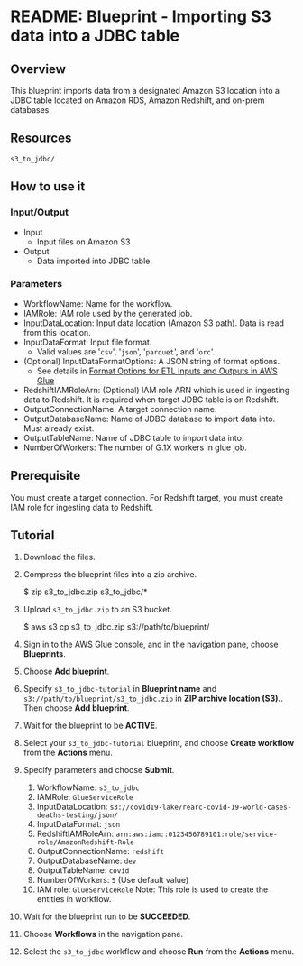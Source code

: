 # README: Blueprint - Importing S3 data into a JDBC table

## Overview

This blueprint imports data from a designated Amazon S3 location into a JDBC table located on Amazon RDS, Amazon Redshift, and on-prem databases.

## Resources

```
s3_to_jdbc/
```

## How to use it
### Input/Output

* Input
    * Input files on Amazon S3
* Output
    * Data imported into JDBC table.

### Parameters

* WorkflowName: Name for the workflow.
* IAMRole: IAM role used by the generated job.
* InputDataLocation: Input data location (Amazon S3 path). Data is read from this location.
* InputDataFormat: Input file format.
    * Valid values are '`csv`', '`json`', '`parquet`', and '`orc`'.
* (Optional) InputDataFormatOptions: A JSON string of format options.
    * See details in [Format Options for ETL Inputs and Outputs in AWS Glue](https://docs.aws.amazon.com/glue/latest/dg/aws-glue-programming-etl-format.html)
* RedshiftIAMRoleArn: (Optional) IAM role ARN which is used in ingesting data to Redshift. It is required when target JDBC table is on Redshift.
* OutputConnectionName: A target connection name.
* OutputDatabaseName: Name of JDBC database to import data into. Must already exist.
* OutputTableName: Name of JDBC table to import data into.
* NumberOfWorkers: The number of G.1X workers in glue job.

## Prerequisite
You must create a target connection. For Redshift target, you must create IAM role for ingesting data to Redshift.

## Tutorial

1. Download the files.
2. Compress the blueprint files into a zip archive.

    $ zip s3_to_jdbc.zip s3_to_jdbc/*
3. Upload `s3_to_jdbc.zip` to an S3 bucket.

    $ aws s3 cp s3_to_jdbc.zip s3://path/to/blueprint/
4. Sign in to the AWS Glue console, and in the navigation pane, choose **Blueprints**.
5. Choose **Add blueprint**.
6. Specify `s3_to_jdbc-tutorial` in **Blueprint name** and `s3://path/to/blueprint/s3_to_jdbc.zip` in **ZIP archive location (S3).**. Then choose **Add blueprint**.
7. Wait for the blueprint to be **ACTIVE**.
8. Select your `s3_to_jdbc-tutorial` blueprint, and choose **Create workflow** from the **Actions** menu.
9. Specify parameters and choose **Submit**.
    1. WorkflowName: `s3_to_jdbc`
    2. IAMRole: `GlueServiceRole`
    3. InputDataLocation: `s3://covid19-lake/rearc-covid-19-world-cases-deaths-testing/json/`
    4. InputDataFormat: `json`
    5. RedshiftIAMRoleArn: `arn:aws:iam::0123456789101:role/service-role/AmazonRedshift-Role`
    6. OutputConnectionName: `redshift`
    7. OutputDatabaseName: `dev`
    8. OutputTableName: `covid`
    9. NumberOfWorkers: `5` (Use default value)
    10. IAM role: `GlueServiceRole`
        Note: This role is used to create the entities in workflow.
10. Wait for the blueprint run to be **SUCCEEDED**.
11. Choose **Workflows** in the navigation pane.
12. Select the `s3_to_jdbc` workflow and choose **Run** from the **Actions** menu.